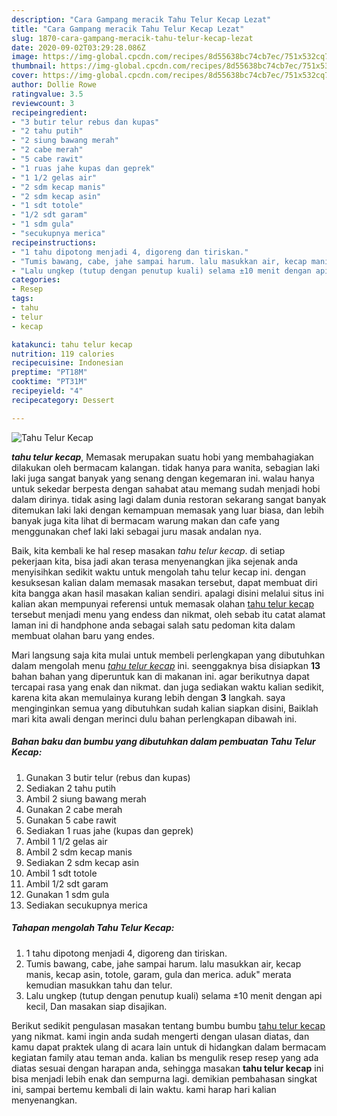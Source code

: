 ```yaml
---
description: "Cara Gampang meracik Tahu Telur Kecap Lezat"
title: "Cara Gampang meracik Tahu Telur Kecap Lezat"
slug: 1870-cara-gampang-meracik-tahu-telur-kecap-lezat
date: 2020-09-02T03:29:28.086Z
image: https://img-global.cpcdn.com/recipes/8d55638bc74cb7ec/751x532cq70/tahu-telur-kecap-foto-resep-utama.jpg
thumbnail: https://img-global.cpcdn.com/recipes/8d55638bc74cb7ec/751x532cq70/tahu-telur-kecap-foto-resep-utama.jpg
cover: https://img-global.cpcdn.com/recipes/8d55638bc74cb7ec/751x532cq70/tahu-telur-kecap-foto-resep-utama.jpg
author: Dollie Rowe
ratingvalue: 3.5
reviewcount: 3
recipeingredient:
- "3 butir telur rebus dan kupas"
- "2 tahu putih"
- "2 siung bawang merah"
- "2 cabe merah"
- "5 cabe rawit"
- "1 ruas jahe kupas dan geprek"
- "1 1/2 gelas air"
- "2 sdm kecap manis"
- "2 sdm kecap asin"
- "1 sdt totole"
- "1/2 sdt garam"
- "1 sdm gula"
- "secukupnya merica"
recipeinstructions:
- "1 tahu dipotong menjadi 4, digoreng dan tiriskan."
- "Tumis bawang, cabe, jahe sampai harum. lalu masukkan air, kecap manis, kecap asin, totole, garam, gula dan merica. aduk&#34; merata kemudian masukkan tahu dan telur."
- "Lalu ungkep (tutup dengan penutup kuali) selama ±10 menit dengan api kecil, Dan masakan siap disajikan."
categories:
- Resep
tags:
- tahu
- telur
- kecap

katakunci: tahu telur kecap 
nutrition: 119 calories
recipecuisine: Indonesian
preptime: "PT18M"
cooktime: "PT31M"
recipeyield: "4"
recipecategory: Dessert

---
```



![Tahu Telur Kecap](https://img-global.cpcdn.com/recipes/8d55638bc74cb7ec/751x532cq70/tahu-telur-kecap-foto-resep-utama.jpg)

<b><i>tahu telur kecap</i></b>, Memasak merupakan suatu hobi yang membahagiakan dilakukan oleh bermacam kalangan. tidak hanya para wanita, sebagian laki laki juga sangat banyak yang senang dengan kegemaran ini. walau hanya untuk sekedar berpesta dengan sahabat atau memang sudah menjadi hobi dalam dirinya. tidak asing lagi dalam dunia restoran sekarang sangat banyak ditemukan laki laki dengan kemampuan memasak yang luar biasa, dan lebih banyak juga kita lihat di bermacam warung makan dan cafe yang menggunakan chef laki laki sebagai juru masak andalan nya.



Baik, kita kembali ke hal resep masakan <i>tahu telur kecap</i>. di setiap pekerjaan kita, bisa jadi akan terasa menyenangkan jika sejenak anda menyisihkan sedikit waktu untuk mengolah tahu telur kecap ini. dengan kesuksesan kalian dalam memasak masakan tersebut, dapat membuat diri kita bangga akan hasil masakan kalian sendiri. apalagi disini melalui situs ini kalian akan mempunyai referensi untuk memasak olahan <u>tahu telur kecap</u> tersebut menjadi menu yang endess dan nikmat, oleh sebab itu catat alamat laman ini di handphone anda sebagai salah satu pedoman kita dalam membuat olahan baru yang endes.


Mari langsung saja kita mulai untuk membeli perlengkapan yang dibutuhkan dalam mengolah menu <u><i>tahu telur kecap</i></u> ini. seenggaknya bisa disiapkan <b>13</b> bahan bahan yang diperuntuk kan di makanan ini. agar berikutnya dapat tercapai rasa yang enak dan nikmat. dan juga sediakan waktu kalian sedikit, karena kita akan memulainya kurang lebih dengan <b>3</b> langkah. saya menginginkan semua yang dibutuhkan sudah kalian siapkan disini, Baiklah mari kita awali dengan merinci dulu bahan perlengkapan dibawah ini.

<!--inarticleads1-->

##### Bahan baku dan bumbu yang dibutuhkan dalam pembuatan Tahu Telur Kecap:

1. Gunakan 3 butir telur (rebus dan kupas)
1. Sediakan 2 tahu putih
1. Ambil 2 siung bawang merah
1. Gunakan 2 cabe merah
1. Gunakan 5 cabe rawit
1. Sediakan 1 ruas jahe (kupas dan geprek)
1. Ambil 1 1/2 gelas air
1. Ambil 2 sdm kecap manis
1. Sediakan 2 sdm kecap asin
1. Ambil 1 sdt totole
1. Ambil 1/2 sdt garam
1. Gunakan 1 sdm gula
1. Sediakan secukupnya merica




<!--inarticleads2-->

##### Tahapan mengolah Tahu Telur Kecap:

1. 1 tahu dipotong menjadi 4, digoreng dan tiriskan.
1. Tumis bawang, cabe, jahe sampai harum. lalu masukkan air, kecap manis, kecap asin, totole, garam, gula dan merica. aduk&#34; merata kemudian masukkan tahu dan telur.
1. Lalu ungkep (tutup dengan penutup kuali) selama ±10 menit dengan api kecil, Dan masakan siap disajikan.




Berikut sedikit pengulasan masakan tentang bumbu bumbu <u>tahu telur kecap</u> yang nikmat. kami ingin anda sudah mengerti dengan ulasan diatas, dan kamu dapat praktek ulang di acara lain untuk di hidangkan dalam bermacam kegiatan family atau teman anda. kalian bs mengulik resep resep yang ada diatas sesuai dengan harapan anda, sehingga masakan <b>tahu telur kecap</b> ini bisa menjadi lebih enak dan sempurna lagi. demikian pembahasan singkat ini, sampai bertemu kembali di lain waktu. kami harap hari kalian menyenangkan.
